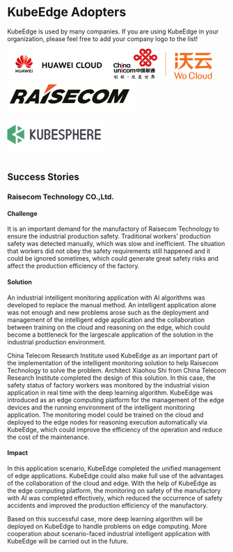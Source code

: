 # KubeEdge Adopters

KubeEdge is used by many companies. If you are using KubeEdge in your organization, please feel free to add your company logo to the list!

<a href="https://www.huaweicloud.com/en-us/product/ief.html" border="0" target="_blank"><img alt="HuaweiCloud" src="docs/adopters/huawei-cloud.png" height="70"></a>
<a href="https://cucc.wocloud.cn/" border="0" target="_blank"><img alt="ChinaUnicom-WoCloud" src="docs/adopters/china-unicom-wocloud.png" height="70"></a> &nbsp; &nbsp;
<a href="https://www.raisecom.com/" border="0" target="_blank"><img alt="Raisecom Technology" src="docs/adopters/raisecom-technology.png" height="70"></a> &nbsp; &nbsp; &nbsp;<br/><br/>
<a href="https://kubesphere.io" border="0" target="_blank"><img alt="KubeSphere Container Platform" src="docs/adopters/kubesphere-logo.png" height="70"></a> &nbsp; &nbsp; &nbsp;<br/><br/>


## Success Stories

### Raisecom Technology CO.,Ltd.

#### Challenge

It is an important demand for the manufactory of Raisecom Technology to ensure the industrial production safety. Traditional workers’ production safety was detected manually, which was slow and inefficient. The situation that workers did not obey the safety requirements still happened and it could be ignored sometimes, which could generate great safety risks and affect the production efficiency of the factory.



#### Solution

An industrial intelligent monitoring application with AI algorithms was developed to replace the manual method. An intelligent application alone was not enough and new problems arose such as the deployment and management of the intelligent edge application and the collaboration between training on the cloud and reasoning on the edge, which could become a bottleneck for the largescale application of the solution in the industrial production environment.

China Telecom Research Institute used KubeEdge as an important part of the implementation of the intelligent monitoring solution to help Raisecom Technology to solve the problem. Architect Xiaohou Shi from China Telecom Research Institute completed the design of this solution. In this case, the safety status of factory workers was monitored by the industrial vision application in real time with the deep learning algorithm. KubeEdge was introduced as an edge computing platform for the management of the edge devices and the running environment of the intelligent monitoring application. The monitoring model could be trained on the cloud and deployed to the edge nodes for reasoning execution automatically via KubeEdge, which could improve the efficiency of the operation and reduce the cost of the maintenance.



#### Impact

In this application scenario, KubeEdge completed the unified management of edge applications. KubeEdge could also make full use of the advantages of the collaboration of the cloud and edge. With the help of KubeEdge as the edge computing platform, the monitoring on safety of the manufactory with AI was completed effectively, which reduced the occurrence of safety accidents and improved the production efficiency of the manufactory.

Based on this successful case, more deep learning algorithm will be deployed on KubeEdge to handle problems on edge computing. More cooperation about scenario-faced industrial intelligent application with KubeEdge will be carried out in the future.
